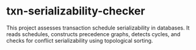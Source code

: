 # txn-serializability-checker
This project assesses transaction schedule serializability in databases. It reads schedules, constructs precedence graphs, detects cycles, and checks for conflict serializability using topological sorting.
